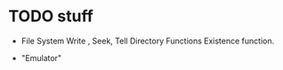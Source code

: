 # TODO stuff


- File System
		Write , Seek, Tell
		Directory Functions
		Existence function.
				
- "Emulator"